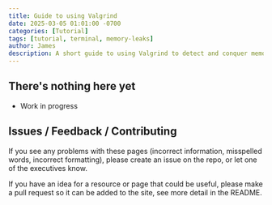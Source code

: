```yaml
---
title: Guide to using Valgrind 
date: 2025-03-05 01:01:00 -0700  
categories: [Tutorial]
tags: [tutorial, terminal, memory-leaks]
author: James
description: A short guide to using Valgrind to detect and conquer memory leaks
---
```


## There's nothing here yet

- Work in progress

## Issues / Feedback / Contributing

If you see any problems with these pages (incorrect information, misspelled
words, incorrect formatting), please create an issue on the repo, or let one
of the executives know.

If you have an idea for a resource or page that could be useful, please make a
pull request so it can be added to the site, see more detail in the README.
